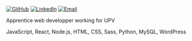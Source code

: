 [![GitHub](https://img.shields.io/badge/GitHub--_.svg?style=social&logo=GitHub)](https://github.com/AleksArnau)
[![LinkedIn](https://img.shields.io/badge/LinkedIn--_.svg?style=social&logo=linkedin)](https://www.linkedin.com/in/aleksarnau)
[![Email](https://img.shields.io/badge/Email--_.svg?style=social&logo=Gmail)](mailto:aleksandar96hotmail.fr)

Apprentice web developper working for UPV

JavaScript, React, Node.js, HTML, CSS, Sass, Python, MySQL, WordPress
